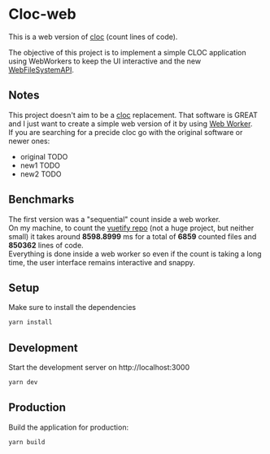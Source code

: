 # Cloc-web

This is a web version of [cloc]() (count lines of code).

The objective of this project is to implement a simple CLOC application using WebWorkers to
keep the UI interactive and the new [WebFileSystemAPI](TODO).

## Notes

This project doesn't aim to be a [cloc]() replacement. That software is GREAT and I just
want to create a simple web version of it by using [Web Worker]().  
If you are searching for a precide cloc go with the original software or newer ones:

- original TODO
- new1 TODO
- new2 TODO

## Benchmarks

The first version was a "sequential" count inside a web worker.  
On my machine, to count the [vuetify repo]() (not a huge project, but neither small)
it takes around **8598.8999** ms for a total of **6859** counted files and **850362** lines of code.  
Everything is done inside a web worker so even if the count is taking a long time, the
user interface remains interactive and snappy.

## Setup

Make sure to install the dependencies

```bash
yarn install
```

## Development

Start the development server on http://localhost:3000

```bash
yarn dev
```

## Production

Build the application for production:

```bash
yarn build
```
